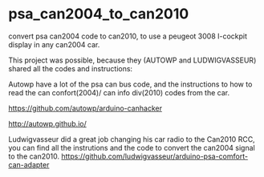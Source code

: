 # psa_can2004_to_can2010
convert psa can2004 code to can2010, to use a peugeot 3008 I-cockpit display in any can2004 car.


This project was possible, because they (AUTOWP and LUDWIGVASSEUR) shared all the codes and instructions:

Autowp have a lot of the psa can bus code, and the instructions to how to read the can confort(2004)/ can info div(2010) codes from the car.

https://github.com/autowp/arduino-canhacker 

http://autowp.github.io/

Ludwigvasseur did a great job changing his car radio to the Can2010 RCC, you can find all the instrutions and the code to convert the can2004 signal to the can2010.
https://github.com/ludwigvasseur/arduino-psa-comfort-can-adapter
